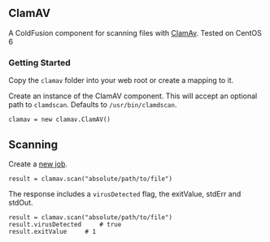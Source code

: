 ClamAV
--------

A ColdFusion component for scanning files with [ClamAv](http://www.clamav.net).
Tested on CentOS 6

### Getting Started

Copy the `clamav` folder into your web root or create a mapping to it.

Create an instance of the ClamAV component. This will accept an optional path to `clamdscan`. Defaults to `/usr/bin/clamdscan`.

```
clamav = new clamav.ClamAV()
```

## Scanning

Create a [new job](https://app.zencoder.com/docs/api/jobs/create).

```
result = clamav.scan("absolute/path/to/file")
```

The response includes a `virusDetected` flag, the exitValue, stdErr and stdOut.

```
result = clamav.scan("absolute/path/to/file")
result.virusDetected     # true
result.exitValue     # 1
```
